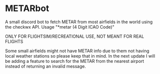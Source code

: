 # METARbot
A small discord bot to fetch METAR from most airfields in the world using the checkwx API.
Usage "*metar (4 Digit ICAO Code)"

ONLY FOR FLIGHTSIM/RECREATIONAL USE, NOT MEANT FOR REAL FLIGHTS

Some small airfields might not have METAR info due to them not having local weather stations so please keep that in mind. 
In the next update I will be adding a feature to search for the METAR from the nearest airport instead of returning an invalid message.
